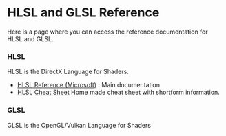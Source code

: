 # HLSL and GLSL Reference

Here is a page where you can access the reference documentation for HLSL and GLSL.

### HLSL

HLSL is the DirectX Language for Shaders.

* [HLSL Reference (Microsoft)](https://msdn.microsoft.com/fr-fr/library/windows/desktop/bb509638(v=vs.85).aspx) : Main documentation
* [HLSL Cheat Sheet](hlslcheatsheet.md) Home made cheat sheet with shortform information.



### GLSL

GLSL is the OpenGL/Vulkan Language for Shaders




